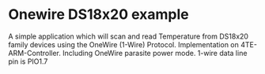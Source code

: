 Onewire DS18x20 example
=======================

A simple application which will scan and read Temperature from DS18x20
family devices using the OneWire (1-Wire) Protocol.
Implementation on 4TE-ARM-Controller.
Including OneWire parasite power mode.
1-wire data line pin is PIO1.7

